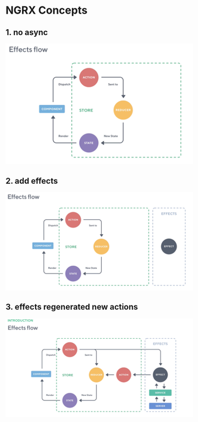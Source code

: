 # NGRX Concepts

## 1. no async
![Stage 1](./Effects-flow-01.png) 

## 2. add effects
![Stage 2](./Effects-flow-02.png) 

## 3. effects regenerated new actions
![Stage 3](./Effects-flow-03.png) 